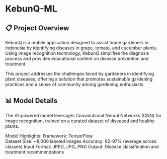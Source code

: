 # KebunQ-ML
## 📋 Project Overview
KebunQ is a mobile application designed to assist home gardeners in Indonesia by identifying diseases in grape, tomato, and cucumber plants. Using image recognition technology, KebunQ simplifies the diagnosis process and provides educational content on disease prevention and treatment.

This project addresses the challenges faced by gardeners in identifying plant diseases, offering a solution that promotes sustainable gardening practices and a sense of community among gardening enthusiasts.

## 📊 Model Details
The AI-powered model leverages Convolutional Neural Networks (CNN) for image recognition, trained on a curated dataset of diseased and healthy plants.

Model Highlights:
Framework: TensorFlow <br>
Dataset Size: ~8,000 labeled images
Accuracy: 92-97% (average across classes)
Input Format: JPEG, JPG, PNG
Output: Disease classification and treatment recommendations
